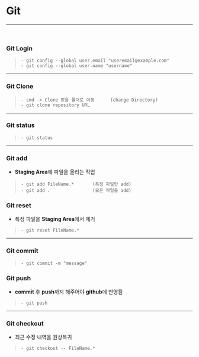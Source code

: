 # Git
<hr>
<br>

### Git Login

> <pre><code>- git config --global user.email "useremail@example.com"
> - git config --global user.name "username"
> </pre></code>

<hr>

### Git Clone

> ```
> - cmd -> Clone 받을 폴더로 이동      (change Directory)
> - git clone repository URL          
> ```

<hr>

### Git status

> ```
> - git status
> ```

<hr>

### Git add
 - **Staging Area**에 파일을 올리는 작업
 
 >```
 > - git add FileName.*       (특정 파일만 add)
 > - git add .                (모든 파일을 add)
 >```
 
### Git reset
 - 특정 파일을 **Staging Area**에서 제거
 
> ```
> - git reset FileName.*
> ```
 
<hr>

### Git commit

>```
> - git commit -m "message"
>```

### Git push
* **commit** 후 **push**까지 해주어야 **github**에 반영됨
>```
> - git push
>```

<hr>

### Git checkout 
* 최근 수정 내역을 원상복귀

>```
> - git checkout -- FileName.*
>```
